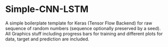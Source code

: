 # Simple-CNN-LSTM
A simple boilerplate template for Keras (Tensor Flow Backend) for raw sequence of random numbers (sequence optionally preserved by a seed). All Graphics stuff including progress bars for training and different plots for data, target and prediction are included.
